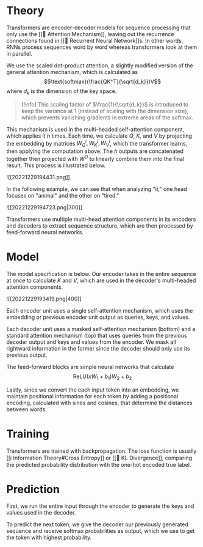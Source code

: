 # Theory
Transformers are encoder-decoder models for sequence processing that only use the [[🚨 Attention Mechanism]], leaving out the recurrence connections found in [[💬 Recurrent Neural Network]]s. In other words, RNNs process sequences word by word whereas transformers look at them in parallel.

We use the scaled dot-product attention, a slightly modified version of the general attention mechanism, which is calculated as $$\text{softmax}(\frac{QK^T}{\sqrt{d_k}})V$$
where $d_k$ is the dimension of the key space.

> [!info]
> This scaling factor of $\frac{1}{\sqrt{d_k}}$ is introduced to keep the variance at $1$ (instead of scaling with the dimension size), which prevents vanishing gradients in extreme areas of the softmax.

This mechanism is used in the multi-headed self-attention component, which applies it $h$ times. Each time, we calculate $Q$, $K$, and $V$ by projecting the embedding by matrices $W^i_Q,W^i_K, W^i_V$, which the transformer learns, then applying the computation above. The $h$ outputs are concatenated together then projected with $W^O$ to linearly combine them into the final result. This process is illustrated below.

![[20221229194431.png]]

In the following example, we can see that when analyzing "it," one head focuses on "animal" and the other on "tired."

![[20221229194723.png|300]]

Transformers use multiple multi-head attention components in its encoders and decoders to extract sequence structure, which are then processed by feed-forward neural networks.

# Model
The model specification is below. Our encoder takes in the entire sequence at once to calculate $K$ and $V$, which are used in the decoder's multi-headed attention components.

![[20221229193419.png|400]]

Each encoder unit uses a single self-attention mechanism, which uses the embedding or previous encoder unit output as queries, keys, and values.

Each decoder unit uses a masked self-attention mechanism (bottom) and a standard attention mechanism (top) that uses queries from the previous decoder output and keys and values from the encoder. We mask all rightward information in the former since the decoder should only use its previous output.

The feed-forward blocks are simple neural networks that calculate $$\text{ReLU}(xW_1 + b_1)W_2 + b_2$$

Lastly, since we convert the each input token into an embedding, we maintain positional information for each token by adding a positional encoding, calculated with sines and cosines, that determine the distances between words.

# Training
Transformers are trained with backpropagation. The loss function is usually [[ℹ️ Information Theory#Cross Entropy]] or [[📏 KL Divergence]], comparing the predicted probability distribution with the one-hot encoded true label.

# Prediction
First, we run the entire input through the encoder to generate the keys and values used in the decoder.

To predict the next token, we give the decoder our previously generated sequence and receive softmax probabilities as output, which we use to get the token with highest probability.